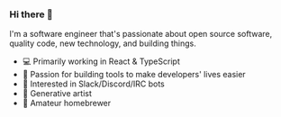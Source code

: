 ### Hi there 👋

I'm a software engineer that's passionate about open source software, quality code, new technology, and building things.

-   💻 Primarily working in React & TypeScript
-   🚧 Passion for building tools to make developers' lives easier
-   🤖 Interested in Slack/Discord/IRC bots
-   🎨 Generative artist
-   🍺 Amateur homebrewer
